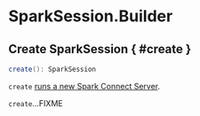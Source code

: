 # SparkSession.Builder

## Create SparkSession { #create }

```scala
create(): SparkSession
```

`create` [runs a new Spark Connect Server](SparkSession.md#withLocalConnectServer).

`create`...FIXME
